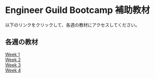 # Engineer Guild Bootcamp 補助教材

以下のリンクをクリックして、各週の教材にアクセスしてください。

## 各週の教材

[Week 1](./Week1/README.md)  
[Week 2](./Week2/README.md)  
[Week 3](./Week3/README.md)  
[Week 4](./Week4/README.md)
